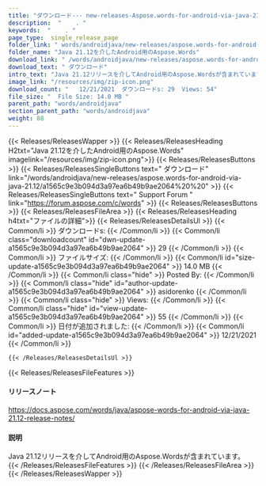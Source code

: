 ```yaml
---
title: "ダウンロード--- new-releases-Aspose.words-for-android-via-java-21.12。" 
description:  "    . " 
keywords:  "    . " 
page_type:  single_release_page
folder_link: " words/androidjava/new-releases/aspose.words-for-android-via-java-21.12/"
folder_name: "Java 21.12を介したAndroid用のAspose.Words"
download_link: " /words/androidjava/new-releases/aspose.words-for-android-via-java-21.12/a1565c9e3b094d3a97ea6b49b9ae2064"
download_text: " ダウンロード"
intro_text: "Java 21.12リリースを介してAndroid用のAspose.Wordsが含まれています。"
image_link: "/resources/img/zip-icon.png"
download_count: "   12/21/2021  ダウンロードs: 29  Views: 54"
file_size: "  File Size: 14.0 MB "
parent_path: "words/androidjava"
section_parent_path: "words/androidjava"
weight: 88
---
```


{{< Releases/ReleasesWapper >}}
  {{< Releases/ReleasesHeading H2txt="Java 21.12を介したAndroid用のAspose.Words" imagelink="/resources/img/zip-icon.png">}}
  {{< Releases/ReleasesButtons >}}
    {{< Releases/ReleasesSingleButtons text=" ダウンロード" link="/words/androidjava/new-releases/aspose.words-for-android-via-java-21.12/a1565c9e3b094d3a97ea6b49b9ae2064%20%20" >}}
    {{< Releases/ReleasesSingleButtons text=" Support Forum " link="https://forum.aspose.com/c/words" >}}
  {{< Releases/ReleasesButtons >}}
  {{< Releases/ReleasesFileArea >}}
    {{< Releases/ReleasesHeading h4txt="ファイルの詳細">}}
    {{< Releases/ReleasesDetailsUl >}}
            {{< Common/li  >}} ダウンロードs: {{< /Common/li >}} 
      {{< Common/li class="downloadcount" id="dwn-update-a1565c9e3b094d3a97ea6b49b9ae2064" >}} 29 {{< /Common/li >}} 
      {{< Common/li  >}} ファイルサイズ: {{< /Common/li >}} 
      {{< Common/li id="size-update-a1565c9e3b094d3a97ea6b49b9ae2064" >}} 14.0 MB {{< /Common/li >}} 
      {{< Common/li  class="hide" >}} Posted By: {{< /Common/li >}} 
      {{< Common/li class="hide" id="author-update-a1565c9e3b094d3a97ea6b49b9ae2064" >}} asidorenko {{< /Common/li >}} 
      {{< Common/li class="hide"  >}} Views: {{< /Common/li >}} 
      {{< Common/li class="hide" id="view-update-a1565c9e3b094d3a97ea6b49b9ae2064" >}} 55 {{< /Common/li >}} 
      {{< Common/li  >}} 日付が追加されました: {{< /Common/li >}} 
      {{< Common/li id="added-update-a1565c9e3b094d3a97ea6b49b9ae2064" >}} 12/21/2021 {{< /Common/li >}} 

    {{< /Releases/ReleasesDetailsUl >}}

  {{< Releases/ReleasesFileFeatures >}}
      <h4>リリースノート</h4><div><a href="https://docs.aspose.com/words/java/aspose-words-for-android-via-java-21.12-release-notes/">https://docs.aspose.com/words/java/aspose-words-for-android-via-java-21.12-release-notes/</a></div><h4>説明</h4><div class="HTMLDescription">Java 21.12リリースを介してAndroid用のAspose.Wordsが含まれています。</div>
  {{< /Releases/ReleasesFileFeatures >}}
 {{< /Releases/ReleasesFileArea >}}
{{< /Releases/ReleasesWapper >}}


